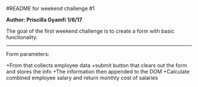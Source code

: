 #README for weekend challenge #1

**Author: Priscilla Gyamfi**
**1/6/17**

The goal of the first weekend challenge is to create a form with basic functionality.

***
Form parameters:

+From that collects employee data
+submit button that clears out the form and stores the info
+The information then appended to the DOM
+Calculate combined employee salary and return monthly cost of salaries
